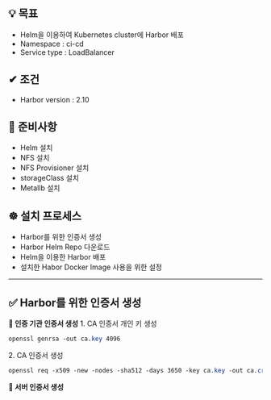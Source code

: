 ## 💡 목표
- Helm을 이용하여 Kubernetes cluster에 Harbor 배포
- Namespace : ci-cd
- Service type : LoadBalancer

## ✔ 조건
- Harbor version : 2.10

## 💬 준비사항
- Helm 설치
- NFS 설치
- NFS Provisioner 설치
- storageClass 설치
- Metallb 설치

## ☸ 설치 프로세스
- Harbor를 위한 인증서 생성
- Harbor Helm Repo 다운로드
- Helm을 이용한 Harbor 배포
- 설치한 Habor Docker Image 사용을 위한 설정

---


## ✅ Harbor를 위한 인증서 생성

**📍 인증 기관 인증서 생성**
  <font color="#000000">1. </font>CA 인증서 개인 키 생성
```css
openssl genrsa -out ca.key 4096
```

  <font color="#000000">2.</font> CA 인증서 생성
```css
openssl req -x509 -new -nodes -sha512 -days 3650 -key ca.key -out ca.crt
```

**📍 서버 인증서 생성**
